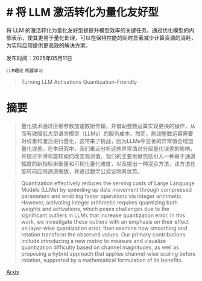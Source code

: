 # # 将 LLM 激活转化为量化友好型
将 LLM 的激活转化为量化友好型是提升模型效率的关键任务。通过优化模型的内部表示，使其更易于量化处理，可以在保持性能的同时显著减少计算资源的消耗，为实际应用提供更高效的解决方案。

发布时间：2025年05月11日

`LLM理论` `机器学习`

> Turning LLM Activations Quantization-Friendly

# 摘要

> 量化技术通过压缩参数加速数据传输，并借助整数运算实现更快的操作，从而有效降低大型语言模型（LLMs）的服务成本。然而，启动整数运算需要对权重和激活进行量化，这带来了挑战，因为LLMs中显著的异常值会增加量化误差。在本研究中，我们重点分析这些异常值对分层量化误差的影响，并探讨平滑和旋转如何改变观测值。我们的主要贡献包括引入一种基于通道幅度的新指标来衡量和可视化量化难度，以及提出一种混合方法，该方法在旋转前应用通道缩放，并通过数学公式证明其优势。

> Quantization effectively reduces the serving costs of Large Language Models (LLMs) by speeding up data movement through compressed parameters and enabling faster operations via integer arithmetic. However, activating integer arithmetic requires quantizing both weights and activations, which poses challenges due to the significant outliers in LLMs that increase quantization error. In this work, we investigate these outliers with an emphasis on their effect on layer-wise quantization error, then examine how smoothing and rotation transform the observed values. Our primary contributions include introducing a new metric to measure and visualize quantization difficulty based on channel magnitudes, as well as proposing a hybrid approach that applies channel-wise scaling before rotation, supported by a mathematical formulation of its benefits.

[Arxiv](https://arxiv.org/abs/2506.01967)